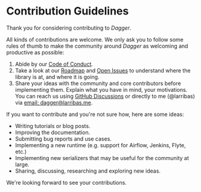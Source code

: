 # Contribution Guidelines

Thank you for considering contributing to _Dagger_.

All kinds of contributions are welcome. We only ask you to follow some rules of thumb to make the community around _Dagger_ as welcoming and productive as possible:

1. Abide by our [Code of Conduct](https://www.contributor-covenant.org/version/2/1/code_of_conduct/).
1. Take a look at our [Roadmap](ROADMAP.md) and [Open Issues](https://github.com/larribas/dagger/issues) to understand where the library is at, and where it is going.
1. Share your ideas with the community and core contributors before implementing them. Explain what you have in mind, your motivations. You can reach us using [GitHub Discussions](TODO) or directly to me (@larribas) via [email: dagger@larribas.me](mailto:dagger@larribas.me).


If you want to contribute and you're not sure how, here are some ideas:

- Writing tutorials or blog posts.
- Improving the documentation.
- Submitting bug reports and use cases.
- Implementing a new runtime (e.g. support for Airflow, Jenkins, Flyte, etc.)
- Implementing new serializers that may be useful for the community at large.
- Sharing, discussing, researching and exploring new ideas.


We're looking forward to see your contributions.
